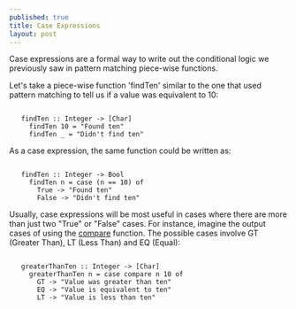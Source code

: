 ```yaml
---
published: true
title: Case Expressions
layout: post
---
```

Case expressions are a formal way to write out the conditional logic we previously saw in pattern matching piece-wise functions.

Let's take a piece-wise function 'findTen' similar to the one that used pattern matching to tell us if a value was equivalent to 10:

```

   findTen :: Integer -> [Char]
     findTen 10 = "Found ten"
     findTen _ = "Didn't find ten"

```

As a case expression, the same function could be written as:


```

   findTen :: Integer -> Bool
     findTen n = case (n == 10) of
       True -> "Found ten"
       False -> "Didn't find ten"

```

Usually, case expressions will be most useful in cases where there are more than just two "True" or "False" cases. For instance, imagine the output cases of using the [compare](http://zvon.org/other/haskell/Outputprelude/compare_f.html) function. The possible cases involve GT (Greater Than), LT (Less Than) and EQ (Equal):


```

   greaterThanTen :: Integer -> [Char]
     greaterThanTen n = case compare n 10 of
       GT -> "Value was greater than ten"
       EQ -> "Value is equivalent to ten"
       LT -> "Value is less than ten"

```
